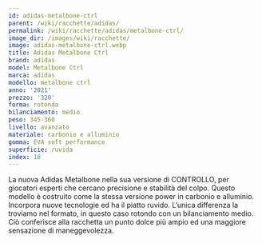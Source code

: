 ```yaml
---
id: adidas-metalbone-ctrl
parent: /wiki/racchette/adidas/
permalink: /wiki/racchette/adidas/metalbone-ctrl/
image_dir: /images/wiki/racchette/
image: adidas-metalbone-ctrl.webp
title: Adidas Metalbone Ctrl
brand: adidas
model: Metalbone Ctrl
marca: adidas
modello: metalbone ctrl
anno: '2021'
prezzo: '320'
forma: rotonda
bilanciamento: medio
peso: 345-360
livello: avanzato
materiale: carbonio e alluminio
gomma: EVA soft performance
superficie: ruvida
index: 18
---
```

La nuova Adidas Metalbone nella sua versione di CONTROLLO, per giocatori esperti che cercano precisione e stabilità del colpo. Questo modello è costruito come la stessa  versione power in carbonio e alluminio. Incorpora nuove tecnologie ed ha il piatto ruvido. L’unica differenza la troviamo nel formato, in questo caso rotondo con un bilanciamento medio. Ciò conferisce alla racchetta un punto dolce più ampio ed una maggiore sensazione di maneggevolezza.
